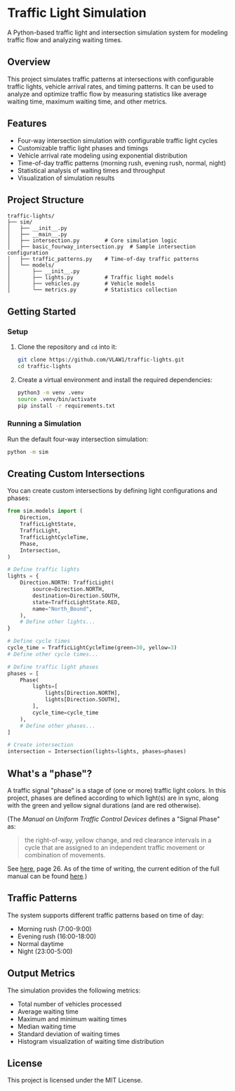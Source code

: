 # Traffic Light Simulation

A Python-based traffic light and intersection simulation system for modeling traffic flow and analyzing waiting times.

## Overview

This project simulates traffic patterns at intersections with configurable traffic lights, vehicle arrival rates, and timing patterns. It can be used to analyze and optimize traffic flow by measuring statistics like average waiting time, maximum waiting time, and other metrics.

## Features

- Four-way intersection simulation with configurable traffic light cycles
- Customizable traffic light phases and timings
- Vehicle arrival rate modeling using exponential distribution
- Time-of-day traffic patterns (morning rush, evening rush, normal, night)
- Statistical analysis of waiting times and throughput
- Visualization of simulation results

## Project Structure

```
traffic-lights/
├── sim/
│   ├── __init__.py
│   ├── __main__.py
│   ├── intersection.py        # Core simulation logic
│   ├── basic_fourway_intersection.py  # Sample intersection configuration
│   ├── traffic_patterns.py    # Time-of-day traffic patterns
│   └── models/
│       ├── __init__.py
│       ├── lights.py          # Traffic light models
│       ├── vehicles.py        # Vehicle models
│       └── metrics.py         # Statistics collection
```

## Getting Started

### Setup



1. Clone the repository and `cd` into it:
   ``` bash
   git clone https://github.com/VLAW1/traffic-lights.git
   cd traffic-lights
   ```

2. Create a virtual environment and install the required dependencies:
   ``` bash
   python3 -m venv .venv
   source .venv/bin/activate
   pip install -r requirements.txt
   ```

### Running a Simulation

Run the default four-way intersection simulation:

``` bash
python -m sim
```

## Creating Custom Intersections

You can create custom intersections by defining light configurations and phases:

``` python
from sim.models import (
    Direction,
    TrafficLightState,
    TrafficLight,
    TrafficLightCycleTime,
    Phase,
    Intersection,
)

# Define traffic lights
lights = {
    Direction.NORTH: TrafficLight(
        source=Direction.NORTH,
        destination=Direction.SOUTH,
        state=TrafficLightState.RED,
        name="North_Bound",
    ),
    # Define other lights...
}

# Define cycle times
cycle_time = TrafficLightCycleTime(green=30, yellow=3)
# Define other cycle times...

# Define traffic light phases
phases = [
    Phase(
        lights=[
            lights[Direction.NORTH],
            lights[Direction.SOUTH],
        ],
        cycle_time=cycle_time
    ),
    # Define other phases...
]

# Create intersection
intersection = Intersection(lights=lights, phases=phases)
```

## What's a "phase"?

A traffic signal "phase" is a stage of (one or more) traffic light colors. In this project, phases are defined according to which light(s) are in sync, along with the green and yellow signal durations (and are red otherwise).

(The _Manual on Uniform Traffic Control Devices_ defines a "Signal Phase" as:

> the right-of-way, yellow change, and red clearance intervals in a cycle that are assigned to an independent traffic movement or combination of movements.

See [here](https://mutcd.fhwa.dot.gov/pdfs/11th_Edition/part1.pdf), page 26. As of the time of writing, the current edition of the full manual can be found [here](https://mutcd.fhwa.dot.gov/kno_11th_Edition.htm).)

## Traffic Patterns

The system supports different traffic patterns based on time of day:

- Morning rush (7:00-9:00)
- Evening rush (16:00-18:00)
- Normal daytime
- Night (23:00-5:00)

## Output Metrics

The simulation provides the following metrics:

- Total number of vehicles processed
- Average waiting time
- Maximum and minimum waiting times
- Median waiting time
- Standard deviation of waiting times
- Histogram visualization of waiting time distribution

## License

This project is licensed under the MIT License.